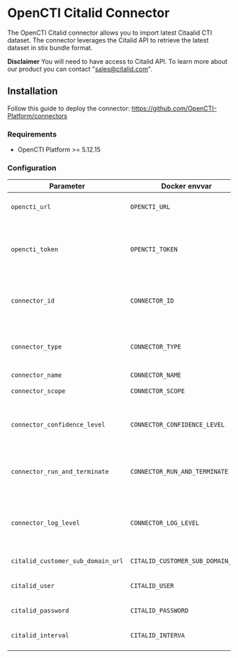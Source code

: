 # OpenCTI Citalid Connector

The OpenCTI Citalid connector allows you to import latest Citaalid CTI dataset. The connector leverages the Citalid API to retrieve the latest dataset in stix bundle format.

**Disclaimer** You will need to have access to Citalid API. To learn more about our product you can contact "sales@citalid.com". 

## Installation

Follow this guide to deploy the connector: https://github.com/OpenCTI-Platform/connectors

### Requirements

- OpenCTI Platform >= 5.12.15

### Configuration

| Parameter                         | Docker envvar                     | Mandatory | Description                                                                                   |
|-----------------------------------|-----------------------------------|-----------|-----------------------------------------------------------------------------------------------|
| `opencti_url`                     | `OPENCTI_URL`                     | Yes       | The URL of the OpenCTI platform.                                                              |
| `opencti_token`                   | `OPENCTI_TOKEN`                   | Yes       | The default admin token configured in the OpenCTI platform parameters file.                   |
| `connector_id`                    | `CONNECTOR_ID`                    | Yes       | A valid arbitrary `UUIDv4` that must be unique for this connector.                            |
| `connector_type`                  | `CONNECTOR_TYPE`                  | Yes       | Must be `EXTERNAL_IMPORT` (this is the connector type).                                       |
| `connector_name`                  | `CONNECTOR_NAME`                  | Yes       | Option `Citalid`                                                                              |
| `connector_scope`                 | `CONNECTOR_SCOPE`                 | Yes       | Supported scope                                                                               |
| `connector_confidence_level`      | `CONNECTOR_CONFIDENCE_LEVEL`      | Yes       | The default confidence level (a number between 0 and 100).                                    |
| `connector_run_and_terminate`     | `CONNECTOR_RUN_AND_TERMINATE`     | Yes       | Option `false` ensures continuous rerun of the connector                                      |
| `connector_log_level`             | `CONNECTOR_LOG_LEVEL`             | Yes       | The log level for this connector, could be `debug`, `info`, `warn` or `error` (less verbose). |
| `citalid_customer_sub_domain_url` | `CITALID_CUSTOMER_SUB_DOMAIN_URL` | Yes       | URL of your Citalid instance.                                                                 |
| `citalid_user`                    | `CITALID_USER`                    | Yes       | User that has access to Citalid instance.                                                     |
| `citalid_password`                | `CITALID_PASSWORD`                | Yes       | The user's password.                                                                          |
| `citalid_interval`                | `CITALID_INTERVA`                 | Yes       | The interval (in hours) between each run.                                                     |
